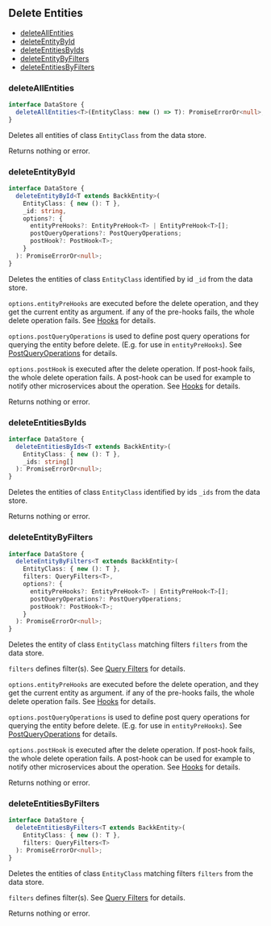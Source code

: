 ## Delete Entities

- [deleteAllEntities](#deleteallentities)
- [deleteEntityById](#deleteentitybyid)
- [deleteEntitiesByIds](#deleteentitiesbyids)
- [deleteEntityByFilters](#deleteentitybyfilters)
- [deleteEntitiesByFilters](#deleteentitiesbyfilters)

### <a name="deleteallentities"></a> deleteAllEntities

```ts
interface DataStore {
  deleteAllEntities<T>(EntityClass: new () => T): PromiseErrorOr<null>;
}
```

Deletes all entities of class `EntityClass` from the data store.

Returns nothing or error.

### <a name="deleteentitybyid"></a> deleteEntityById

```ts
interface DataStore {
  deleteEntityById<T extends BackkEntity>(
    EntityClass: { new (): T },
    _id: string,
    options?: {
      entityPreHooks?: EntityPreHook<T> | EntityPreHook<T>[];
      postQueryOperations?: PostQueryOperations;
      postHook?: PostHook<T>;
    }
  ): PromiseErrorOr<null>;
}
```

Deletes the entities of class `EntityClass` identified by id `_id` from the data store.

`options.entityPreHooks` are executed before the delete operation, and they get the current entity as argument.
if any of the pre-hooks fails, the whole delete operation fails. See [Hooks](HOOKS.MD) for details.

`options.postQueryOperations` is used to define post query operations for querying the entity before delete. (E.g. for use in `entityPreHooks`). See [PostQueryOperations](POST_QUERY_OPERATIONS.MD) for details.

`options.postHook` is executed after the delete operation. If post-hook fails, the whole delete operation fails. A post-hook can be used
for example to notify other microservices about the operation. See [Hooks](HOOKS.MD) for details.

Returns nothing or error.

### <a name="deleteentitiesbyids"></a> deleteEntitiesByIds

```ts
interface DataStore {
  deleteEntitiesByIds<T extends BackkEntity>(
    EntityClass: { new (): T },
    _ids: string[]
  ): PromiseErrorOr<null>;
}
```

Deletes the entities of class `EntityClass` identified by ids `_ids` from the data store.

Returns nothing or error.

### <a name="deleteentitybyfilters"></a> deleteEntityByFilters

```ts
interface DataStore {
  deleteEntityByFilters<T extends BackkEntity>(
    EntityClass: { new (): T },
    filters: QueryFilters<T>,
    options?: {
      entityPreHooks?: EntityPreHook<T> | EntityPreHook<T>[];
      postQueryOperations?: PostQueryOperations;
      postHook?: PostHook<T>;
    }
  ): PromiseErrorOr<null>;
}
```

Deletes the entity of class `EntityClass` matching filters `filters` from the data store.

`filters` defines filter(s). See [Query Filters](QUERY_FILTERS.MD) for details.

`options.entityPreHooks` are executed before the delete operation, and they get the current entity as argument.
if any of the pre-hooks fails, the whole delete operation fails. See [Hooks](HOOKS.MD) for details.

`options.postQueryOperations` is used to define post query operations for querying the entity before delete. (E.g. for use in `entityPreHooks`). See [PostQueryOperations](POST_QUERY_OPERATIONS.MD) for details.

`options.postHook` is executed after the delete operation. If post-hook fails, the whole delete operation fails. A post-hook can be used
for example to notify other microservices about the operation. See [Hooks](HOOKS.MD) for details.

Returns nothing or error.

### <a name="deleteentitiesbyfilters"></a> deleteEntitiesByFilters

```ts
interface DataStore {
  deleteEntitiesByFilters<T extends BackkEntity>(
    EntityClass: { new (): T },
    filters: QueryFilters<T>
  ): PromiseErrorOr<null>;
}
```

Deletes the entities of class `EntityClass` matching filters `filters` from the data store.

`filters` defines filter(s). See [Query Filters](QUERY_FILTERS.MD) for details.

Returns nothing or error.
